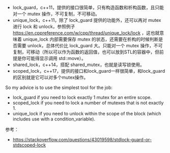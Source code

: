 - lock_guard，c++11，提供的接口很简单，只有构造函数和析构函数，且只能对一个 mutex 操作，不可复制，不可移动。
- unique_lock，c++11，除了 lock_guard 提供的功能外，还可以再对 mutex 进行 lock 和 unlock，参照例子 https://en.cppreference.com/w/cpp/thread/unique_lock/lock ，这也就意味着 unique_lock 内部需要保存 mutex 的状态，还需要在析构的时候判断是否需要 unlock，总体代价比 lock_guard 大。只能对一个 mutex 操作，不可复制，可移动（所以可以作为函数的返回值，也可以放到STL的容器中，但前提是你可能得显示调用 std::move）。
- shared_lock，c++14，搭配 shared_mutex，也就是读写锁使用。
- scoped_lock，c++17，提供的接口和lock_guard一样很简单，和lock_guard的区别就是它可以对多个mutex操作。

So my advice is to use the simplest tool for the job:

- lock_guard if you need to lock exactly 1 mutex for an entire scope.
- scoped_lock if you need to lock a number of mutexes that is not exactly 1.
- unique_lock if you need to unlock within the scope of the block (which includes use with a condition_variable).

参考：

- <https://stackoverflow.com/questions/43019598/stdlock-guard-or-stdscoped-lock>
